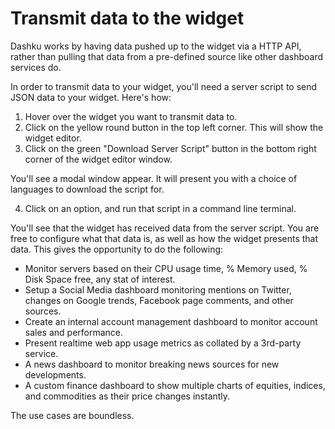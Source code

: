Transmit data to the widget
===

Dashku works by having data pushed up to the widget via a HTTP API, rather than pulling that data from a pre-defined source like other dashboard services do.

In order to transmit data to your widget, you'll need a server script to send JSON data to your widget. Here's how:

1. Hover over the widget you want to transmit data to.
2. Click on the yellow round button in the top left corner. This will show the widget editor.
3. Click on the green "Download Server Script" button in the bottom right corner of the widget editor window.

  You'll see a modal window appear. It will present you with a choice of languages to download the script for.

4. Click on an option, and run that script in a command line terminal.

You'll see that the widget has received data from the server script. You are free to configure what that data is, as well as how the widget presents that data. This gives the opportunity to do the following:

- Monitor servers based on their CPU usage time, % Memory used, % Disk Space free, any stat of interest.
- Setup a Social Media dashboard monitoring mentions on Twitter, changes on Google trends, Facebook page comments, and other sources.
- Create an internal account management dashboard to monitor account sales and performance.
- Present realtime web app usage metrics as collated by a 3rd-party service.
- A news dashboard to monitor breaking news sources for new developments.
- A custom finance dashboard to show multiple charts of equities, indices, and commodities as their price changes instantly.

The use cases are boundless.